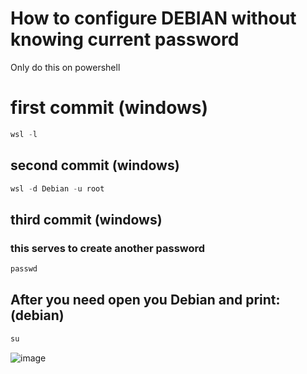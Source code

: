 # How to configure DEBIAN without knowing current password
Only do this on powershell
# first commit (windows)
```powershell
wsl -l
```
## second commit (windows)
```powershell
wsl -d Debian -u root
```
## third commit (windows)
### this serves to create another password 
```powershell
passwd
```
## After you need open you Debian and print: (debian)
```powershell
su
```
![image](https://github.com/oregonyuky/DEBIAN/assets/152916454/af719a6d-eb94-4da5-966a-69a984e89296)

